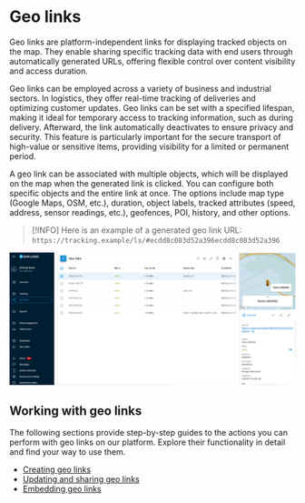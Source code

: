 # Geo links

Geo links are platform-independent links for displaying tracked objects on the map. They enable sharing specific tracking data with end users through automatically generated URLs, offering flexible control over content visibility and access duration.

Geo links can be employed across a variety of business and industrial sectors. In logistics, they offer real-time tracking of deliveries and optimizing customer updates. Geo links can be set with a specified lifespan, making it ideal for temporary access to tracking information, such as during delivery. Afterward, the link automatically deactivates to ensure privacy and security. This feature is particularly important for the secure transport of high-value or sensitive items, providing visibility for a limited or permanent period.

A geo link can be associated with multiple objects, which will be displayed on the map when the generated link is clicked. You can configure both specific objects and the entire link at once. The options include map type (Google Maps, OSM, etc.), duration, object labels, tracked attributes (speed, address, sensor readings, etc.), geofences, POI, history, and other options.

> \[!INFO] Here is an example of a generated geo link URL: `https://tracking.example/ls/#ecdd8c083d52a396ecdd8c083d52a396`

![](../attachments/{EB395344-78FF-4FD6-857B-72B0F0F621D3}-20250728-083324.png)

## Working with geo links

The following sections provide step-by-step guides to the actions you can perform with geo links on our platform. Explore their functionality in detail and find your way to use them.

* [Creating geo links](creating-geo-links.md)
* [Updating and sharing geo links](updating-and-sharing-geo-links.md)
* [Embedding geo links](embedding-geo-links.md)
